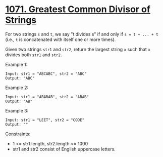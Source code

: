 # [1071. Greatest Common Divisor of Strings](https://leetcode.com/problems/greatest-common-divisor-of-strings/)

For two strings `s` and `t`, we say "t divides s" if and only if `s = t + ... + t` (i.e., `t` is concatenated with itself one or more times).

Given two strings `str1` and `str2`, return the largest string `x` such that `x` divides both `str1` and `str2`.

 

Example 1:

    Input: str1 = "ABCABC", str2 = "ABC"
    Output: "ABC"

Example 2:

    Input: str1 = "ABABAB", str2 = "ABAB"
    Output: "AB"

Example 3:

    Input: str1 = "LEET", str2 = "CODE"
    Output: ""
 

Constraints:

* 1 <= str1.length, str2.length <= 1000
* str1 and str2 consist of English uppercase letters.